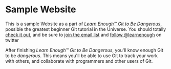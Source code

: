 # Sample Website

This is a sample Website as a part of [*Learn Enough™ Git to Be Dangerous*](https://www.learnenough.com/git-tutorial), possible the greatest beginner Git tutorial in the Universe. You should totally [check it out](https://www.learnenough.com/git-tutorial), and be sure to [join the email list](https://www.learnenough.com/#email_list) and [follow @learnenough](http://twitter.com/learnenough) on twitter

After finishing *Learn Enough™ Git to Be Dangerous*, you'll know enough Git to be *dangerous*. This means you'll be able to use Git to track your work with others, and collaborate with programmers and other users of Git.
